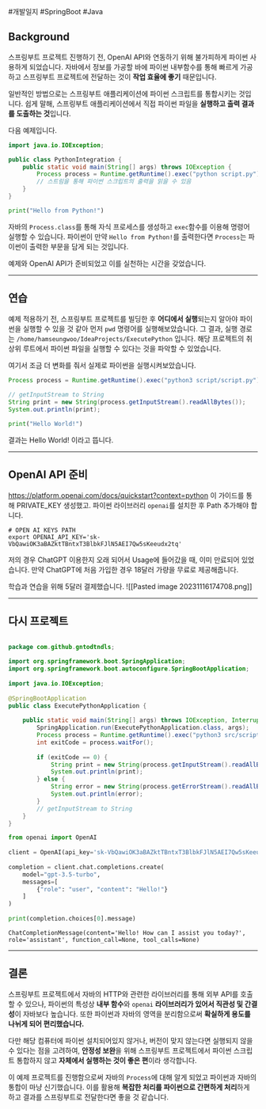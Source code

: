 #개발일지 #SpringBoot #Java 

## Background

스프링부트 프로젝트 진행하기 전, OpenAI API와 연동하기 위해 불가피하게 파이썬 사용하게 되었습니다. 자바에서 정보를 가공할 바에 파이썬 내부함수를 통해 빠르게 가공하고 스프링부트 프로젝트에 전달하는 것이 **작업 효율에 좋기** 때문입니다.

일반적인 방법으로는 스프링부트 애플리케이션에 파이썬 스크립트를 통합시키는 것입니다.
쉽게 말해, 스프링부트 애플리케이션에서 직접 파이썬 파일을 **실행하고 출력 결과를 도출하는 것**입니다.

다음 예제입니다.

```java title:Springboot
import java.io.IOException;

public class PythonIntegration {
    public static void main(String[] args) throws IOException {
        Process process = Runtime.getRuntime().exec("python script.py");
        // 스트림을 통해 파이썬 스크립트의 출력을 읽을 수 있음
    }
}
```

```python
print("Hello from Python!")
```

자바의 `Process.class`를 통해 자식 프로세스를 생성하고 `exec`함수를 이용해 명령어 실행할 수 있습니다. 파이썬이 만약 `Hello from Python!`를 출력한다면 `Process`는 파이썬이 출력한 부문을 담게 되는 것입니다.

예제와 OpenAI API가 준비되었고 이를 실천하는 시간을 갖었습니다.

---
## 연습

예제 적용하기 전, 스프링부트 프로젝트를 빌딩한 후 **어디에서 실행**되는지 알아야 파이썬을 실행할 수 있을 것 같아 먼저 `pwd` 명령어를 실행해보았습니다. 
그 결과, 실행 경로는 `/home/hamseungwoo/IdeaProjects/ExecutePython` 입니다. 해당 프로젝트의 취상위 루트에서 파이썬 파일을 실행할 수 있다는 것을 파악할 수 있었습니다.

여기서 조금 더 변화를 줘서 실제로 파이썬을 실행시켜보았습니다.
```java
Process process = Runtime.getRuntime().exec("python3 script/script.py");  
  
// getInputStream to String  
String print = new String(process.getInputStream().readAllBytes());  
System.out.println(print);
```

```python
print("Hello World!")
```

결과는 Hello World! 이라고 뜹니다.

---
## OpenAI API 준비

https://platform.openai.com/docs/quickstart?context=python 이 가이드를 통해 PRIVATE_KEY 생성했고. 파이썬 라이브러리 `openai`를 설치한 후 Path 추가해야 합니다.
```text title:~/.zrcsh
# OPEN AI KEYS PATH
export OPENAI_API_KEY='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'
```

저의 경우 ChatGPT 이용한지 오래 되어서 Usage에 들어갔을 때, 이미 만료되어 있었습니다. 만약 ChatGPT에 처음 가입한 경우 18달러 가량을 무료로 제공해줍니다.

학습과 연습을 위해 5달러 결제했습니다.
![[Pasted image 20231116174708.png]]

---

## 다시 프로젝트

```java title:Springboot

package com.github.gntodtndls;  
  
import org.springframework.boot.SpringApplication;  
import org.springframework.boot.autoconfigure.SpringBootApplication;  
  
import java.io.IOException;  
  
@SpringBootApplication  
public class ExecutePythonApplication {  
  
    public static void main(String[] args) throws IOException, InterruptedException {  
        SpringApplication.run(ExecutePythonApplication.class, args);  
        Process process = Runtime.getRuntime().exec("python3 src/script/script.py");  
        int exitCode = process.waitFor();  
  
        if (exitCode == 0) {  
            String print = new String(process.getInputStream().readAllBytes());  
            System.out.println(print);  
        } else {  
            String error = new String(process.getErrorStream().readAllBytes());  
            System.out.println(error);  
        }  
        // getInputStream to String  
    }  
}
```

```python title:python
from openai import OpenAI  
  
client = OpenAI(api_key='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')  
  
completion = client.chat.completions.create(  
    model="gpt-3.5-turbo",  
    messages=[  
        {"role": "user", "content": "Hello!"}  
    ]  
)  
  
print(completion.choices[0].message)
```

```text title:result
ChatCompletionMessage(content='Hello! How can I assist you today?', role='assistant', function_call=None, tool_calls=None)
```

---
## 결론

스프링부트 프로젝트에서 자바의 HTTP와 관련한 라이브러리를 통해 외부 API를 호출 할 수 있으나, 파이썬의 특성상 **내부 함수**와 `openai` **라이브러리가 있어서 직관성 및 간결성**이 자바보다 높습니다. 또한 파이썬과 자바의 영역을 분리함으로써 **확실하게 용도를 나뉘게 되어 편리했습니다.**

다만 해당 컴퓨터에 파이썬 설치되어있지 않거나, 버전이 맞지 않는다면 실행되지 않을 수 있다는 점을 고려하여, **안정성 보완**을 위해 스프링부트 프로젝트에서 파이썬 스크립트 통합하지 않고 **자체에서 실행하는 것이 좋은 편**이라 생각합니다.

이 예제 프로젝트를 진행함으로써 자바의 `Process`에 대해 알게 되었고 파이썬과 자바의 통합이 마냥 신기했습니다. 이를 활용해 **복잡한 처리를 파이썬으로 간편하게 처리**하게 하고 결과를 스프링부트로 전달한다면 좋을 것 같습니다.